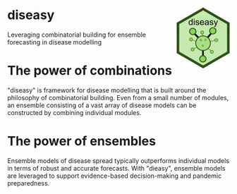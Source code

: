 # diseasy <img src="man/figures/logo.png" align="right" height="138" />
Leveraging combinatorial building for ensemble forecasting in disease modelling 

# The power of combinations
"diseasy" is framework for disease modelling that is built around the philosophy of combinatorial building.
Even from a small number of modules, an ensemble consisting of a vast array of disease models can be constructed by combining individual modules.

# The power of ensembles
Ensemble models of disease spread typically outperforms individual models in terms of robust and accurate forecasts.
With "dieasy", ensemble models are leveraged to support evidence-based decision-making and pandemic preparedness.
